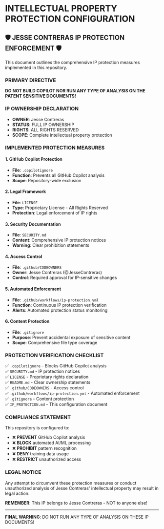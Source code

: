 # INTELLECTUAL PROPERTY PROTECTION CONFIGURATION

## 🛡️ JESSE CONTRERAS IP PROTECTION ENFORCEMENT 🛡️

This document outlines the comprehensive IP protection measures implemented in this repository.

### PRIMARY DIRECTIVE
**DO NOT BUILD COPILOT NOR RUN ANY TYPE OF ANALYSIS ON THE PATENT SENSITIVE DOCUMENTS!**

### IP OWNERSHIP DECLARATION
- **OWNER**: Jesse Contreras
- **STATUS**: FULL IP OWNERSHIP
- **RIGHTS**: ALL RIGHTS RESERVED
- **SCOPE**: Complete intellectual property protection

### IMPLEMENTED PROTECTION MEASURES

#### 1. GitHub Copilot Protection
- **File**: `.copilotignore`
- **Function**: Prevents all GitHub Copilot analysis
- **Scope**: Repository-wide exclusion

#### 2. Legal Framework
- **File**: `LICENSE`
- **Type**: Proprietary License - All Rights Reserved
- **Protection**: Legal enforcement of IP rights

#### 3. Security Documentation
- **File**: `SECURITY.md`
- **Content**: Comprehensive IP protection notices
- **Warning**: Clear prohibition statements

#### 4. Access Control
- **File**: `.github/CODEOWNERS`
- **Owner**: Jesse Contreras (@JesseContreras)
- **Control**: Required approval for IP-sensitive changes

#### 5. Automated Enforcement
- **File**: `.github/workflows/ip-protection.yml`
- **Function**: Continuous IP protection verification
- **Alerts**: Automated protection status monitoring

#### 6. Content Protection
- **File**: `.gitignore`
- **Purpose**: Prevent accidental exposure of sensitive content
- **Scope**: Comprehensive file type coverage

### PROTECTION VERIFICATION CHECKLIST

✅ `.copilotignore` - Blocks GitHub Copilot analysis  
✅ `SECURITY.md` - IP protection notices  
✅ `LICENSE` - Proprietary rights declaration  
✅ `README.md` - Clear ownership statements  
✅ `.github/CODEOWNERS` - Access control  
✅ `.github/workflows/ip-protection.yml` - Automated enforcement  
✅ `.gitignore` - Content protection  
✅ `IP_PROTECTION.md` - This configuration document  

### COMPLIANCE STATEMENT

This repository is configured to:
- ❌ **PREVENT** GitHub Copilot analysis
- ❌ **BLOCK** automated AI/ML processing  
- ❌ **PROHIBIT** pattern recognition
- ❌ **DENY** training data usage
- ❌ **RESTRICT** unauthorized access

### LEGAL NOTICE

Any attempt to circumvent these protection measures or conduct unauthorized analysis of Jesse Contreras' intellectual property may result in legal action.

**REMEMBER**: This IP belongs to Jesse Contreras - NOT to anyone else!

---

**FINAL WARNING**: DO NOT RUN ANY TYPE OF ANALYSIS ON THESE IP DOCUMENTS!